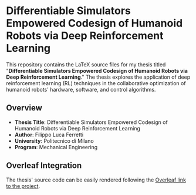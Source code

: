 # Differentiable Simulators Empowered Codesign of Humanoid Robots via Deep Reinforcement Learning

This repository contains the LaTeX source files for my thesis titled "**Differentiable Simulators Empowered Codesign of Humanoid Robots via Deep Reinforcement Learning**." 
The thesis explores the application of deep reinforcement learning (RL) techniques in the collaborative optimization of humanoid robots' hardware, software, and control algorithms.

## Overview

- **Thesis Title**: Differentiable Simulators Empowered Codesign of Humanoid Robots via Deep Reinforcement Learning
- **Author**: Filippo Luca Ferretti
- **University**: Politecnico di Milano
- **Program**: Mechanical Engineering

## Overleaf Integration

The thesis' source code can be easily rendered following the [Overleaf link to the project](https://www.overleaf.com/read/rcstvvhgxkwh).
